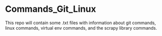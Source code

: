 # Commands_Git_Linux
This repo will contain some .txt files with information about git commands, linux commands, virtual env commands, and the scrapy library commands.
